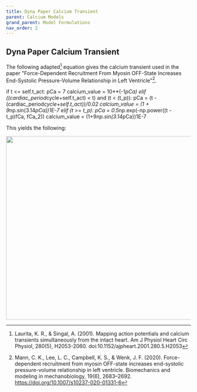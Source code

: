 ```yaml
---
title: Dyna Paper Calcium Transient
parent: Calcium Models
grand_parent: Model Formulations
nav_order: 2
---
```

Dyna Paper Calcium Transient
----------------------------
The following adapted[^1] equation gives the calcium transient used in the paper "Force-Dependent Recruitment From Myosin OFF-State Increases End-Systolic
Pressure-Volume Relationship in Left Ventricle"[^2].

if t <= self.t_act:
          pCa = 7
          calcium_value = 10**(-1*pCa)
elif ((cardiac_period*cycle+self.t_act) < t) and (t < (t_p)):
          pCa = (t - (cardiac_period*cycle+self.t_act))/0.02
          calcium_value = (1 + 9*np.sin(3.14*pCa))1E-7
elif (t >= t_p):
          pCa = 0.5*np.exp(-np.power((t - t_p)fCa, fCa_2))
          calcium_value = (1+9*np.sin(3.14*pCa))1E-7

This yields the following:

<img src="https://github.com/MMoTH/FEniCS-Myosim/blob/master/docs/pages/model_formulations/calcium_models/dyna_paper_model/dyna_ca.png?raw=true" width="800" height="500">

[^1]: Laurita, K. R., & Singal, A. (2001). Mapping action potentials and calcium transients simultaneously from the intact heart. Am J Physiol Heart Circ Physiol, 280(5), H2053-2060. doi:10.1152/ajpheart.2001.280.5.H2053
[^2]: Mann, C. K., Lee, L. C., Campbell, K. S., & Wenk, J. F. (2020). Force-dependent recruitment from myosin OFF-state increases end-systolic pressure-volume relationship in left ventricle. Biomechanics and modeling in mechanobiology, 19(6), 2683–2692. https://doi.org/10.1007/s10237-020-01331-6
